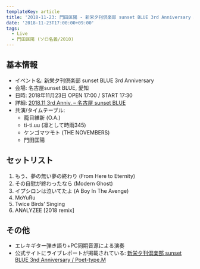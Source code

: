 ```yaml
---
templateKey: article
title: '2018-11-23: 門田匡陽 - 新栄夕刊倶楽部 sunset BLUE 3rd Anniversary at 名古屋sunset BLUE'
date: '2018-11-23T17:00:00+09:00'
tags:
  - Live
  - 門田匡陽 (ソロ名義/2010)
---
```

## 基本情報

* イベント名: 新栄夕刊倶楽部 sunset BLUE 3rd Anniversary
* 会場: 名古屋sunset BLUE, 愛知
* 日時: 2018年11月23日 OPEN 17:00 / START 17:30
* 詳細: [2018\.11 3rd Anniv\. – 名古屋 sunset BLUE](http://sunset-blue-nagoya.com/?page_id=1708)
* 共演/タイムテーブル:
  * 籠目維新 (O.A.)
  * ti-ti.uu (凛として時雨345)
  * ケンゴマツモト (THE NOVEMBERS)
  * 門田匡陽

## セットリスト

1. もう、夢の無い夢の終わり (From Here to Eternity)
1. その自慰が終わったなら (Modern Ghost)
1. イプシロンは泣いてたよ (A Boy In The Avenge)
1. MoYuRu
1. Twice Birds’ Singing
1. ANALYZEE [2018 remix]

## その他

- エレキギター弾き語り+PC同期音源による演奏
- 公式サイトにライブレポートが掲載されている: [新栄夕刊倶楽部 sunset BLUE 3nd Anniversary / Poet\-type\.M](https://ptm-net.com/report/2018/11/26/4839)
